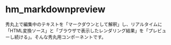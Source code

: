 # hm_markdownpreview
秀丸上で編集中のテキストを「マークダウンとして解釈」し、リアルタイムに「HTML変換ソース」と「ブラウザで表示したレンダリング結果」を「プレビューし続ける」。そんな秀丸用コンポーネントです。

